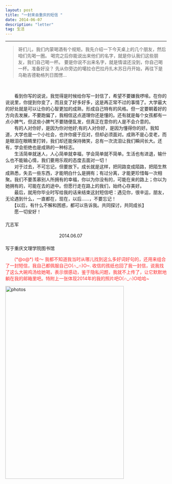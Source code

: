 ```yaml
---
layout: post
title: "一封来自重庆的短信 "
date: 2014-06-07 
description: "letter"
tag: 生活
---   
```


<script>
	if("1390305137"==prompt("Please input password"))
	{
		alert("Right");
	}
	else
	{
		alert("Wrong");
		location="http://robotkang.cc";
	}
</script>

----------
>  哥们儿，我们内蒙喝酒有个规矩。我先介绍一下今天桌上的几个朋友，然后咱们先喝一圈。 喝完之后你能说出来他们的名字，就是你认我们这些朋友，我们自己喝一杯。 要是你说不出来名字，就是情谊还没到，你自己喝一杯。准备好没？ 先从你旁边的噶拉仓巴拉丹扎木苏日丹开始，再往下是乌勒吉德勒格列日图愣...


<br>





　　看到你写的说说，我觉得是时候给你写一封信了，希望不要嫌我啰嗦。在你的说说里，你提到你变了，而且变了好多好多，这是再正常不过的事情了。大学最大的好处就是可以让你的心智更加的成熟，形成自己特有的风格。但一定要朝着好的方向去发展，不要跑偏了，我相信这点道理你还是懂的。还有就是每个女孩都有一点小脾气，但这些小脾气不要随便乱发，但真正在意你的人是不会介意的。           
　　有的人对你好，是因为你对他好;有的人对你好，是因为懂得你的好。我知道，大学也是一个小社会，也许你疲于应对，但却必须面对。成熟不是心变老，而是眼泪在眼睛里打转，我们却还能保持微笑，总有一次流泪让我们瞬间长大。还有，学会拒绝也是成熟的一种标志。            
　　生活简单就迷人，人心简单就幸福，学会简单就不简单。生活也有进退，输什么也不能输心情，我们要用乐观的态度去面对一切！           
　　对于过去，不可忘记，但要放下。成长就是这样，把同路变成陌路，把陌生熬成熟悉，失去一些东西，才能明白什么是拥有；有过分离，才能更珍惜每一次相聚。我们不要羡慕别人所拥有的幸福，你以为你没有的，可能在来的路上；你以为她拥有的，可能在去的途中。但愿行走在路上的我们，始终心存美好。              
　　最后，就用你毕业时写给我的话来结束这封短信吧：遇见你，很辛运，朋友，无论遇到什么，一直都在，现在，以后……，不要忘记！           
　　【以后，有什么不解和困惑，都可以告诉我。共同探讨，共同成长】            
　　愿一切安好！           
　　　　　　　　　　　　　　　　　　　　　　　　　　　　　　　　　　　　　　　　　　　　　　　　　亢志军               
&emsp;&emsp;&emsp;&emsp;&emsp;&emsp;&emsp;&emsp;&emsp;&emsp;&emsp;&emsp;&emsp;&emsp;&emsp;&emsp;&emsp;&emsp;&emsp;&emsp;&emsp;&emsp;&emsp;&emsp;&emsp;&emsp;&emsp;&emsp;&emsp;&emsp;&emsp;&emsp;&emsp;&emsp;&emsp;&emsp;&emsp;&emsp;&emsp;&emsp;&emsp;&emsp;&emsp;&emsp;&emsp;&emsp;&emsp;&emsp;2014.06.07              
　　　　　　　　　　　　　　　　　　　　　　　　　　　　　　　　　　　　　　　　　　　　　写于重庆文理学院图书馆                 


           
<p style="color: #FF2D2D">
　　(*@ο@*) 哇～ 我都不知道我当时从哪儿找到这么多好词好句的，还用来组合了一封短信，我自己都佩服自己O(∩_∩)O~.       
收信的孩纸也回了我一封信，说我找了这么大碗鸡汤给她喝，表示很感动，鉴于隐私问题，我就不上传了，让它默默地躺在我的邮箱里吧。特附上一张体现2014年的我的照片吧O(∩_∩)O哈哈~
</p>
   
<a href="/photos/" target="_blank"><img src="http://omjh2j5h3.bkt.clouddn.com/%E4%BA%A2%E5%BF%97%E5%86%9B%E7%85%A7%E7%89%87.jpg" width="370" height="600" alt="photos"/></a>

 

<br>


